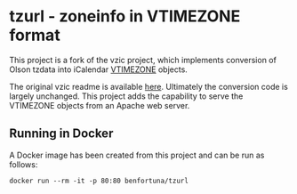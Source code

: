 # tzurl - zoneinfo in VTIMEZONE format

This project is a fork of the vzic project, which implements conversion of Olson tzdata into iCalendar [VTIMEZONE](https://tools.ietf.org/html/rfc2445#section-4.6.5) objects.

The original vzic readme is available [here](README.vzic).
Ultimately the conversion code is largely unchanged. This project adds the capability to serve the VTIMEZONE objects from an
Apache web server.

## Running in Docker

A Docker image has been created from this project and can be run as follows:

`docker run --rm -it -p 80:80 benfortuna/tzurl`

